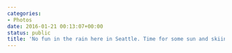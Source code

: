 ```yaml
---
categories:
- Photos
date: 2016-01-21 00:13:07+00:00
status: public
title: 'No fun in the rain here in Seattle. Time for some sun and skiing, #visitidaho'
---
```






